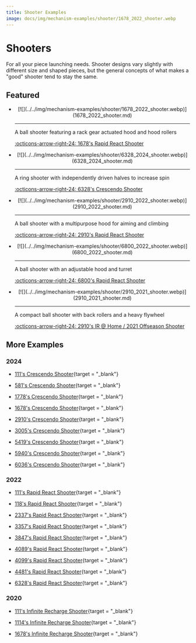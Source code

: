 ```yaml
---
title: Shooter Examples
image: docs/img/mechanism-examples/shooter/1678_2022_shooter.webp
---
```


# Shooters

For all your piece launching needs. Shooter designs vary slightly with different size and shaped pieces, but the general concepts of what makes a "good" shooter tend to stay the same.

## Featured

<div class="grid cards" markdown>

-   <center>[![](../../img/mechanism-examples/shooter/1678_2022_shooter.webp)](1678_2022_shooter.md)</center>

    ---

    A ball shooter featuring a rack gear actuated hood and hood rollers
    
    [:octicons-arrow-right-24: 1678's Rapid React Shooter](1678_2022_shooter.md)

-   <center>[![](../../img/mechanism-examples/shooter/6328_2024_shooter.webp)](6328_2024_shooter.md)</center>

    ---

    A ring shooter with independently driven halves to increase spin
    
    [:octicons-arrow-right-24: 6328's Crescendo Shooter](6328_2024_shooter.md)

-   <center>[![](../../img/mechanism-examples/shooter/2910_2022_shooter.webp)](2910_2022_shooter.md)</center>

    ---

    A ball shooter with a multipurpose hood for aiming and climbing
    
    [:octicons-arrow-right-24: 2910's Rapid React Shooter](2910_2022_shooter.md)

-   <center>[![](../../img/mechanism-examples/shooter/6800_2022_shooter.webp)](6800_2022_shooter.md)</center>

    ---

    A ball shooter with an adjustable hood and turret
    
    [:octicons-arrow-right-24: 6800's Rapid React Shooter](6800_2022_shooter.md)

-   <center>[![](../../img/mechanism-examples/shooter/2910_2021_shooter.webp)](2910_2021_shooter.md)</center>

    ---

    A compact ball shooter with back rollers and a heavy flywheel
    
    [:octicons-arrow-right-24: 2910's IR @ Home / 2021 Offseason Shooter](2910_2021_shooter.md)
</div>

## More Examples

### 2024

- [111's Crescendo Shooter](https://cad.onshape.com/documents/3cfac28b1069c1daf6853747/w/4d63e656fbb8201161b14795/e/1373e5321b05597e914143b2?configuration=default){target = "_blank"}

- [581's Crescendo Shooter](https://cad.onshape.com/documents/e0b1ba5e437ff36752e3516b/w/09c92da8e227d0ad729ed92d/e/6a79f6313b90f11e04930444){target = "_blank"}

- [1778's Crescendo Shooter](https://cad.onshape.com/documents/bcbf24dd5a87e45bf4e7feb1/w/ffa6c81a1dfe71234cde9aca/e/e925d7cf2a2b03135bc67046){target = "_blank"}

- [1678's Crescendo Shooter](https://cad.onshape.com/documents/05760c4d8b40fba37db8fa48/w/f31b499c519e8471cced93dc/e/b53dde24ab8b46d679af9944){target = "_blank"}

- [2910's Crescendo Shooter](https://2910.onshape.com/documents/b05af223ad0d2a358074cc0a/v/0769959730f43a1859a1f370/e/9d8b5a55e5c746878f41c2bc){target = "_blank"}

- [3005's Crescendo Shooter](https://cad.onshape.com/documents/f1c0c9ce2309b0be3a22a379/w/c8169ca8774f2b499875ab45/e/b1639093afdfd702347929f0){target = "_blank"}

- [5419's Crescendo Shooter](https://cad.onshape.com/documents/f1c0c9ce2309b0be3a22a379/w/c8169ca8774f2b499875ab45/e/b1639093afdfd702347929f0){target = "_blank"}

- [5940's Crescendo Shooter](https://cad.onshape.com/documents/f1c0c9ce2309b0be3a22a379/w/c8169ca8774f2b499875ab45/e/b1639093afdfd702347929f0){target = "_blank"}

- [6036's Crescendo Shooter](https://cad.onshape.com/documents/b8e6794afb3a0d96fa312ae1/v/a47e847b9518dc43066543ac/e/1d767442ba2af50a6d55f05b){target = "_blank"}

### 2022

- [111's Rapid React Shooter](https://cad.onshape.com/documents/bcbf24dd5a87e45bf4e7feb1/w/ffa6c81a1dfe71234cde9aca/e/e925d7cf2a2b03135bc67046){target = "_blank"}

- [118's Rapid React Shooter](https://grabcad.com/library/robonauts-118-2022-robot-horizon-1){target = "_blank"}

- [2337's Rapid React Shooter](https://cad.onshape.com/documents/3ad3451c2339f674d0ab2b60/w/123a29c5b91a36bfb6787a41/e/41b65f0937c35c003465d507){target = "_blank"}

- [3357's Rapid React Shooter](https://grabcad.com/library/atlas-23){target = "_blank"}

- [3847's Rapid React Shooter](https://cad.onshape.com/documents/995ee9b75573cf463f84dbbc/w/80aecca8674f728b1e04236c/e/dac0a7693d84c119c3ce8bab){target = "_blank"}

- [4089's Rapid React Shooter](https://cad.onshape.com/documents/995ee9b75573cf463f84dbbc/w/80aecca8674f728b1e04236c/e/dac0a7693d84c119c3ce8bab){target = "_blank"}

- [4099's Rapid React Shooter](https://cad.onshape.com/documents/995ee9b75573cf463f84dbbc/w/80aecca8674f728b1e04236c/e/dac0a7693d84c119c3ce8bab){target = "_blank"}

- [4481's Rapid React Shooter](https://grabcad.com/library/frc-4481-team-rembrandts-resurrection-v3-1){target = "_blank"}

- [6328's Rapid React Shooter](https://cad.onshape.com/documents/b83cb8e60cea7c17cbee6692/w/13284a7a33c1b2621631c2ee/e/ee2cff08193b9fc024e2c99f){target = "_blank"}

### 2020

- [111's Infinite Recharge Shooter](https://grabcad.com/library/wildstang-2020-2){target = "_blank"}

- [1114's Infinite Recharge Shooter](https://grabcad.com/library/simbotics-frc-1114-2020-competition-robot-simbot-siakam-1){target = "_blank"}

- [1678's Infinite Recharge Shooter](https://cad.onshape.com/documents/473e3d39cea82227ad9b0954/w/d3a345153f7c78f70166d860/e/238fdfc44c853da8f18525e7){target = "_blank"}